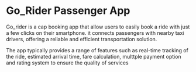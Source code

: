 # Go_Rider Passenger App

Go_rider is a cap booking app that allow users to easily book a ride with just a few clicks on their smartphone. it connects passengers with nearby taxi drivers, offering a reliable and efficient transportation solution.

The app typically provides a range of features such as real-time tracking of the ride, estimated arrival time, fare calculation, multtple payment option and rating system to ensure the quality of services
